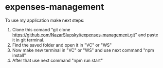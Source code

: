 # expenses-management
To use my application make next steps:

1) Clone this comand "git clone https://github.com/NazarSlupskyi/expenses-management.git" and paste it in git terminal.
2) Find the saved folder and open it in "VC" or "WS"
3) Now make new terminal in "VC" or "WS" and use next command "npm install"
4) After that use next command "npm run start" 
